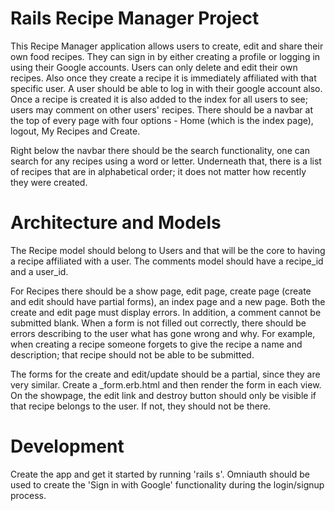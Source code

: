 # Rails Recipe Manager Project 
This Recipe Manager application allows users to create, edit and share their own food recipes. They can sign in by either creating a profile or logging in using their Google accounts. Users can only delete and edit their own recipes. Also once they create a recipe it is immediately affiliated with that specific user. A user should be able to log in with their google account also. Once a recipe is created it is also added to the index for all users to see; users may comment on other users' recipes. There should be a navbar at the top of every page with four options - Home (which is the index page), logout, My Recipes and Create. 

Right below the navbar there should be the search functionality, one can search for any recipes using a word or letter. Underneath that, there is a list of recipes that are in alphabetical order; it does not matter how recently they were created. 

# Architecture and Models 
The Recipe model should belong to Users and that will be the core to having a recipe affiliated with a user. The comments model should have a recipe_id and a user_id.

For Recipes there should be a show page, edit page, create page (create and edit should have partial forms), an index page and a new page. Both the create and edit page must display errors. In addition, a comment cannot be submitted blank. When a form is not filled out correctly, there should be errors describing to the user what has gone wrong and why. For example, when creating a recipe someone forgets to give the recipe a name and description; that recipe should not be able to be submitted.

The forms for the create and edit/update should be a partial, since they are very similar. Create a _form.erb.html and then render the form in each view. On the showpage, the edit link and destroy button should only be visible if that recipe belongs to the user. If not, they should not be there.   


# Development 
Create the app and get it started by running 'rails s'. Omniauth should be used to create the 'Sign in with Google' functionality during the login/signup process. 












